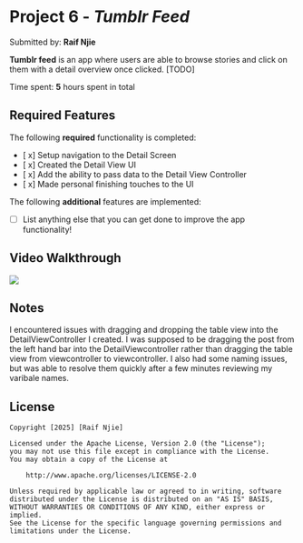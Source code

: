 # Project 6 - *Tumblr Feed*

Submitted by: **Raif Njie**

**Tumblr feed** is an app where users are able to browse stories and click on them with a detail overview once clicked. [TODO] 

Time spent: **5** hours spent in total

## Required Features

The following **required** functionality is completed:

- [ x] Setup navigation to the Detail Screen
- [ x] Created the Detail View UI
- [ x] Add the ability to pass data to the Detail View Controller
- [ x] Made personal finishing touches to the UI


The following **additional** features are implemented:

- [ ] List anything else that you can get done to improve the app functionality!

## Video Walkthrough

<div>
    <a href="https://www.loom.com/share/8fe7df52484f456a9af9da62c3c0958c">
    </a>
    <a href="https://www.loom.com/share/8fe7df52484f456a9af9da62c3c0958c">
      <img style="max-width:300px;" src="https://cdn.loom.com/sessions/thumbnails/8fe7df52484f456a9af9da62c3c0958c-23248b983a6e283c-full-play.gif">
    </a>
  </div>

## Notes

I encountered issues with dragging and dropping the table view into the DetailViewController I created. I was supposed to be dragging the post from the left hand bar into the DetailViewcontroller rather than dragging the table view from viewcontroller to viewcontroller. I also had some naming issues, but was able to resolve them quickly after a few minutes reviewing my varibale names. 

## License

    Copyright [2025] [Raif Njie]

    Licensed under the Apache License, Version 2.0 (the "License");
    you may not use this file except in compliance with the License.
    You may obtain a copy of the License at

        http://www.apache.org/licenses/LICENSE-2.0

    Unless required by applicable law or agreed to in writing, software
    distributed under the License is distributed on an "AS IS" BASIS,
    WITHOUT WARRANTIES OR CONDITIONS OF ANY KIND, either express or implied.
    See the License for the specific language governing permissions and
    limitations under the License.
